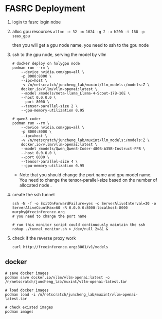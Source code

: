 # **FASRC Deployment**

1. login to fasrc login ndoe
2. alloc gpu resources `alloc -c 32 -m 1024 -g 2 -u h200 -t 168 -p seas_gpu`

    then you will get a gpu node name, you need to ssh to the gpu node

3. ssh to the gpu node, serving the model by vllm

    ```
    # docker deploy on holygpu node
    podman run --rm \
        --device nvidia.com/gpu=all \
        -p 8000:8000 \
        --ipc=host \
        -v /n/netscratch/juncheng_lab/muxint/llm_models:/models:Z \
        docker.io/vllm/vllm-openai:latest \
        --model /models/meta-llama_Llama-4-Scout-17B-16E \
        --host 0.0.0.0 \
        --port 8000 \
        --tensor-parallel-size 2 \
        --gpu-memory-utilization 0.95

    # qwen3 coder
    podman run --rm \
        --device nvidia.com/gpu=all \
        -p 8000:8000 \
        --ipc=host \
        -v /n/netscratch/juncheng_lab/muxint/llm_models:/models:Z \
        docker.io/vllm/vllm-openai:latest \
        --model /models/Qwen_Qwen3-Coder-480B-A35B-Instruct-FP8 \
        --host 0.0.0.0 \
        --port 8000 \
        --tensor-parallel-size 4 \
        --gpu-memory-utilization 0.95
    ```

    - Note that you should change the port name and gpu model name. You need to change the tensor-parallel-size based on the number of allocated node .
4. create the ssh tunnel

    ```
    ssh -N -f -o ExitOnForwardFailure=yes -o ServerAliveInterval=30 -o ServerAliveCountMax=60 -R 0.0.0.0:8000:localhost:8000 murphy@freeinference.org
    # you need to change the port name

    # run this monitor script could continuously maintain the ssh
    nohup ./tunnel_monitor.sh > /dev/null 2>&1 &
    ```

5. check if the reverse proxy work

    ```
    curl http://freeinference.org:8001/v1/models
    ```


## **docker**

```
# save docker images
podman save docker.io/vllm/vllm-openai:latest -o /n/netscratch/juncheng_lab/muxint/vllm-openai-latest.tar

# load docker images
podman load -i /n/netscratch/juncheng_lab/muxint/vllm-openai-latest.tar

# check existed images
podman images
```
